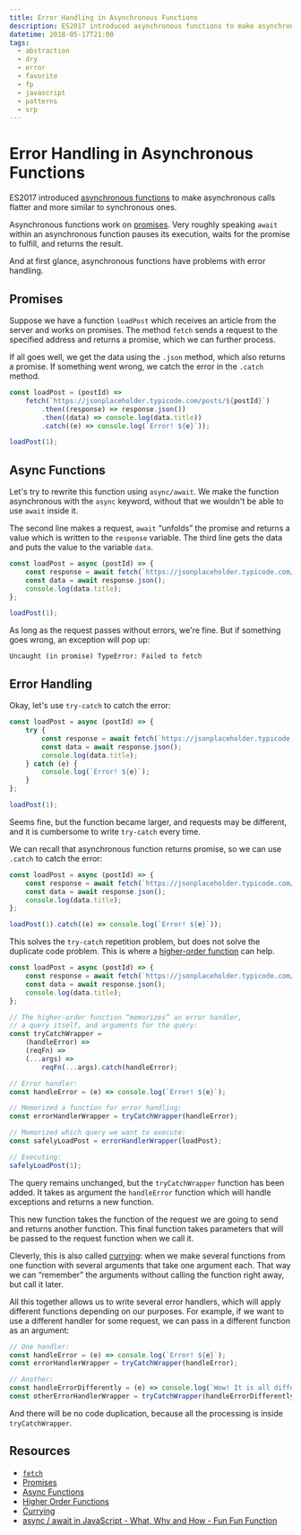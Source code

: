 ```yaml
---
title: Error Handling in Asynchronous Functions
description: ES2017 introduced asynchronous functions to make asynchronous calls flatter and more similar to synchronous ones. At first glance, they have problems with error handling, but these issues can be bypassed.
datetime: 2018-05-17T21:00
tags:
  - abstraction
  - dry
  - error
  - favorite
  - fp
  - javascript
  - patterns
  - srp
---
```


# Error Handling in Asynchronous Functions

ES2017 introduced [asynchronous functions](https://developer.mozilla.org/en-US/docs/Web/JavaScript/Reference/Statements/async_function) to make asynchronous calls flatter and more similar to synchronous ones.

Asynchronous functions work on [promises](https://javascript.info/promise-basics). Very roughly speaking `await` within an asynchronous function pauses its execution, waits for the promise to fulfill, and returns the result.

And at first glance, asynchronous functions have problems with error handling.

## Promises

Suppose we have a function `loadPost` which receives an article from the server and works on promises. The method `fetch` sends a request to the specified address and returns a promise, which we can further process.

If all goes well, we get the data using the `.json` method, which also returns a promise. If something went wrong, we catch the error in the `.catch` method.

```js
const loadPost = (postId) =>
	fetch(`https://jsonplaceholder.typicode.com/posts/${postId}`)
		.then((response) => response.json())
		.then((data) => console.log(data.title))
		.catch((e) => console.log(`Error! ${e}`));

loadPost(1);
```

## Async Functions

Let's try to rewrite this function using `async/await`. We make the function asynchronous with the `async` keyword, without that we wouldn't be able to use `await` inside it.

The second line makes a request, `await` “unfolds” the promise and returns a value which is written to the `response` variable. The third line gets the data and puts the value to the variable `data`.

```js
const loadPost = async (postId) => {
	const response = await fetch(`https://jsonplaceholder.typicode.com/posts/${postId}`);
	const data = await response.json();
	console.log(data.title);
};

loadPost(1);
```

As long as the request passes without errors, we're fine. But if something goes wrong, an exception will pop up:

```
Uncaught (in promise) TypeError: Failed to fetch
```

## Error Handling

Okay, let's use `try-catch` to catch the error:

```js
const loadPost = async (postId) => {
	try {
		const response = await fetch(`https://jsonplaceholder.typicode.com/posts/${postId}`);
		const data = await response.json();
		console.log(data.title);
	} catch (e) {
		console.log(`Error! ${e}`);
	}
};

loadPost(1);
```

Seems fine, but the function became larger, and requests may be different, and it is cumbersome to write `try-catch` every time.

We can recall that asynchronous function returns promise, so we can use `.catch` to catch the error:

```js
const loadPost = async (postId) => {
	const response = await fetch(`https://jsonplaceholder.typicode.com/posts/${postId}`);
	const data = await response.json();
	console.log(data.title);
};

loadPost(1).catch((e) => console.log(`Error! ${e}`));
```

This solves the `try-catch` repetition problem, but does not solve the duplicate code problem. This is where a [higher-order function](https://en.wikipedia.org/wiki/Higher-order_function) can help.

```js
const loadPost = async (postId) => {
	const response = await fetch(`https://jsonplaceholder.typicode.com/posts/${postId}`);
	const data = await response.json();
	console.log(data.title);
};

// The higher-order function “memorizes” an error handler,
// a query itself, and arguments for the query:
const tryCatchWrapper =
	(handleError) =>
	(reqFn) =>
	(...args) =>
		reqFn(...args).catch(handleError);

// Error handler:
const handleError = (e) => console.log(`Error! ${e}`);

// Memorized a function for error handling:
const errorHandlerWrapper = tryCatchWrapper(handleError);

// Memorized which query we want to execute:
const safelyLoadPost = errorHandlerWrapper(loadPost);

// Executing:
safelyLoadPost(1);
```

The query remains unchanged, but the `tryCatchWrapper` function has been added. It takes as argument the `handleError` function which will handle exceptions and returns a new function.

This new function takes the function of the request we are going to send and returns another function. This final function takes parameters that will be passed to the request function when we call it.

Cleverly, this is also called [currying](https://en.wikipedia.org/wiki/Currying): when we make several functions from one function with several arguments that take one argument each. That way we can “remember” the arguments without calling the function right away, but call it later.

All this together allows us to write several error handlers, which will apply different functions depending on our purposes. For example, if we want to use a different handler for some request, we can pass in a different function as an argument:

```js
// One handler:
const handleError = (e) => console.log(`Error! ${e}`);
const errorHandlerWrapper = tryCatchWrapper(handleError);

// Another:
const handleErrorDifferently = (e) => console.log(`Wow! It is all different now`);
const otherErrorHandlerWrapper = tryCatchWrapper(handleErrorDifferently);
```

And there will be no code duplication, because all the processing is inside `tryCatchWrapper`.

## Resources

- [`fetch`](https://javascript.info/fetch)
- [Promises](https://javascript.info/promise-basics)
- [Async Functions](https://developer.mozilla.org/en-US/docs/Web/JavaScript/Reference/Statements/async_function)
- [Higher Order Functions](https://en.wikipedia.org/wiki/Higher-order_function)
- [Currying](https://en.wikipedia.org/wiki/Currying)
- [async / await in JavaScript - What, Why and How - Fun Fun Function](https://www.youtube.com/watch?v=568g8hxJJp4)
